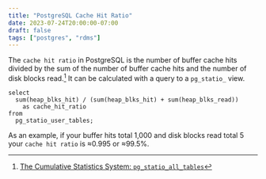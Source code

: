 ```yaml
---
title: "PostgreSQL Cache Hit Ratio"
date: 2023-07-24T20:00:00-07:00
draft: false
tags: ["postgres", "rdms"]
---
```


The `cache hit ratio` in PostgreSQL is the number of buffer cache hits divided
by the sum of the number of buffer cache hits and the number of disk blocks
read.[^1]  It can be calculated with a query to a `pg_statio_` view.

```postgresql
select
  sum(heap_blks_hit) / (sum(heap_blks_hit) + sum(heap_blks_read))
    as cache_hit_ratio
from
  pg_statio_user_tables;
```

As an example, if your buffer hits total 1,000 and disk blocks read total 5
your `cache hit ratio` is ≈0.995 or ≈99.5%.

[^1]: [The Cumulative Statistics System:
  `pg_statio_all_tables`](https://www.postgresql.org/docs/current/monitoring-stats.html#MONITORING-PG-STATIO-ALL-TABLES-VIEW)
